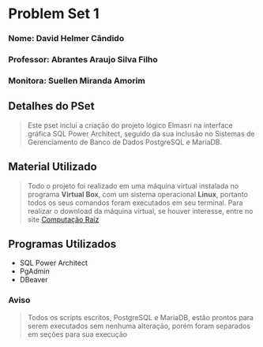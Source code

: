 # Problem Set 1
### Nome: David Helmer Cândido
### Professor: Abrantes Araujo Silva Filho
### Monitora: Suellen Miranda Amorim

## Detalhes do PSet
> Este pset inclui a criação do projeto lógico Elmasri na interface gráfica SQL Power Architect, seguido da sua inclusão no Sistemas de Gerenciamento de Banco de Dados PostgreSQL e MariaDB.

## Material Utilizado
> Todo o projeto foi realizado em uma máquina virtual instalada no programa **Virtual Box**, com um sistema operacional **Linux**, portanto todos os seus comandos foram executados em seu terminal. Para realizar o download da máquina virtual, se houver interesse, entre no site [Computação Raíz](https://www.computacaoraiz.com.br/2022/03/17/maquina-virtual-para-o-estudo-de-sistemas-de-gerenciamento-de-bancos-de-dados-db-server/)

## Programas Utilizados
- SQL Power Architect
- PgAdmin
- DBeaver

### Aviso
> Todos os scripts escritos, PostgreSQL e MariaDB, estão prontos para serem executados sem nenhuma alteração, porém foram separados em seções para sua execução
